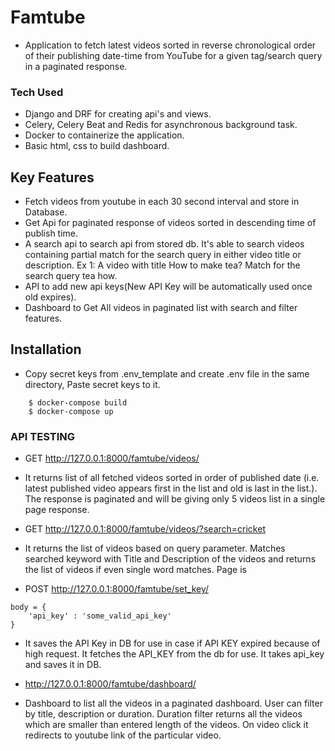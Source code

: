 # Famtube
* Application to fetch latest videos sorted in reverse chronological order of their publishing date-time from YouTube for a given tag/search query in a paginated response.
### Tech Used
* Django and DRF for creating api's and views.
* Celery, Celery Beat and Redis for asynchronous background task.
* Docker to containerize the application.
* Basic html, css to build dashboard.

## Key Features
* Fetch videos from youtube in each 30 second interval and store in Database.
* Get Api for paginated response of videos sorted in descending time of publish time.
* A search api to search api from stored db. It's able to search videos containing partial match for the search query in either video title or description.
Ex 1: A video with title How to make tea? Match for the search query tea how.
* API to add new api keys(New API Key will be automatically used once old expires).
* Dashboard to Get All videos in paginated list with search and filter features.

## Installation
* Copy secret keys from .env_template and create .env file in the same directory, Paste secret keys to it.
```
    $ docker-compose build
    $ docker-compose up
```

### API TESTING

* GET http://127.0.0.1:8000/famtube/videos/
- It returns list of all fetched videos sorted in order of published date (i.e. latest published video appears first in the list and old is last in the list.). The response is paginated and will be giving only 5 videos list in a single page response.


* GET http://127.0.0.1:8000/famtube/videos/?search=cricket
- It returns the list of videos based on query parameter. Matches searched keyword with Title and Description of the videos and returns the list of videos if even single word matches. Page is 

* POST http://127.0.0.1:8000/famtube/set_key/ 
```
body = {
    'api_key' : 'some_valid_api_key'
}
```
- It saves the API Key in DB for use in case if API KEY expired because of high request. It fetches the API_KEY from the db for use. It takes api_key and saves it in DB.

* http://127.0.0.1:8000/famtube/dashboard/ 
- Dashboard to list all the videos in a paginated dashboard. User can filter by title, description or duration. Duration filter returns all the videos which are smaller than entered length of the videos. On video click it redirects to youtube link of the particular video.


